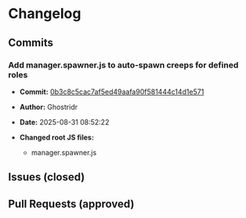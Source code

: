 
# Changelog

## Commits

### Add manager.spawner.js to auto-spawn creeps for defined roles

- **Commit:** [0b3c8c5cac7af5ed49aafa90f581444c14d1e571](https://github.com/Ghostridr/ScreepsWorld/commit/0b3c8c5cac7af5ed49aafa90f581444c14d1e571)

- **Author:** Ghostridr
- **Date:** 2025-08-31 08:52:22
- **Changed root JS files:**
  - manager.spawner.js

## Issues (closed)

## Pull Requests (approved)
